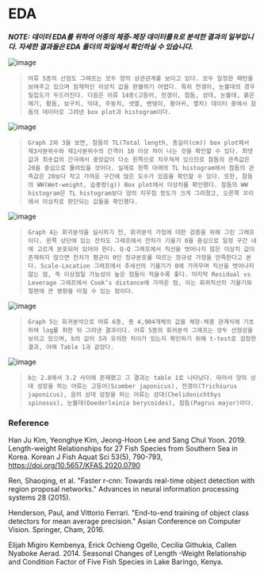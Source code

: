# EDA

***NOTE: 데이터 EDA를 위하여 어종의 체중-체장 데이터를 R로 분석한 결과의 일부입니다. 자세한 결과들은 EDA 폴더의 파일에서 확인하실 수 있습니다.***

![image](https://user-images.githubusercontent.com/53131824/186838055-01277091-5410-4bf5-8494-a9a578bf7c43.png)

> `어류 5종의 산점도 그래프는 모두 양의 상관관계를 보이고 있다. 모두 일정한 패턴을 보여주고
있으며 잠재적인 이상치 값을 판별하기 어렵다. 특히 전갱이, 눈볼대의 경우 밀집도가 두드러진다.
다음은 어류 14종(고등어, 전갱이, 참돔, 성대, 눈볼대, 붉은 메기, 황돔, 보구치, 덕대, 주둥치, 샛멸,
밴댕이, 황아귀, 멸치) 데이터 중에서 참돔의 데이터로 그려낸 box plot과 histogram이다.`



![image](https://user-images.githubusercontent.com/53131824/186838104-3808ade6-eb61-4c68-8319-70290bc317bf.png)

> `Graph 2와 3을 보면, 참돔의 TL(Total length, 총길이(cm)) box plot에서 제3사분위수와
제1사분위수의 간격이 10 이상 차이 나는 것을 확인할 수 있다. 최댓값과 최솟값의 간극에서
중앙값이 다소 왼쪽으로 치우쳐져 있으므로 참돔의 관측값은 20을 중심으로 몰려있을 것이다.
실제로 왼쪽 아래의 TL histogram에서 참돔의 관측값은 20보다 작고 가까운 구간에 많은 도수가
있음을 확인할 수 있다. 또한, 참돔의 WW(Wet-weight, 습중량(g)) Box plot에서 이상치를
확인했다. 참돔의 WW histogram은 TL histogram보다 양의 치우침 정도가 크게 그려졌고, 오른쪽
꼬리에서 이상치로 판단되는 값들을 확인했다.`



![image](https://user-images.githubusercontent.com/53131824/186838223-c439a07b-9523-4e3d-980e-2ee227cb82ae.png)


> `Graph 4는 회귀분석을 실시하기 전, 회귀분석 가정에 대한 검증을 위해 그린 그래프이다. 왼쪽
상단에 있는 잔차도 그래프에서 잔차가 기울기 0을 중심으로 일정 구간 내에 고르게 분포되어
있어야 한다. Q-Q 그래프에서 직선을 벗어나지 않은 이상치 값이 존재하지 않으면 잔차가 평균이
0인 정규분포를 따르는 정규성 가정을 만족한다고 본다. Scale-Location 그래프에서 추세선의
기울기가 0에 가까우며 직선을 벗어나지 않는 점, 즉 이상점일 가능성이 높은 점들이 적을수록 좋다.
마지막 Residual vs Leverage 그래프에서 Cook’s distance에 가까운 점, 이는 회귀직선의 기울기와
절편에 큰 영향을 미칠 수 있는 점이다.`



![image](https://user-images.githubusercontent.com/53131824/186838283-6024fff6-319b-4410-913d-68661bfcf4a1.png)

> `Graph 5는 회귀분석으로 어류 6종, 총 4,904개체의 값을 체장-체중 관계식에 기초하여 log를 취한
뒤 그려낸 결과이다. 어류 5종의 회귀분석 그래프는 모두 선형성을 보이고 있으며, b의 값이 3과
유의한 차이가 있는지 확인하기 위해 t-test로 검정한 결과, 아래 Table 1과 같았다.`



![image](https://user-images.githubusercontent.com/53131824/186838387-61c1c1ec-d974-4ad1-900f-b079d0da5269.png)


> `b는 2.8에서 3.2 사이에 존재했고 그 결과는 table 1로 나타났다. 따라서 양의 상대 성장을 하는
어류는 고등어(Scomber japonicus), 전갱이(Trichiurus japonicus), 음의 상대 성장을 하는 어류는
성대(Chelidonichthys spinosus), 눈볼대(Doederleinia berycoides), 참돔(Pagrus major)이다.`





### Reference

Han Ju Kim, Yeonghye Kim, Jeong-Hoon Lee and Sang Chul Yoon. 2019. Length-weight Relationships for 27 Fish Species from Southern Sea in Korea. Korean J Fish Aquat Sci
53(5), 790-793, https://doi.org/10.5657/KFAS.2020.0790

Ren, Shaoqing, et al. "Faster r-cnn: Towards real-time object detection with region proposal networks." Advances in neural information processing systems 28 (2015).

Henderson, Paul, and Vittorio Ferrari. "End-to-end training of object class detectors for mean average precision." Asian Conference on Computer Vision. Springer, Cham, 2016.

Elijah Migiro Kembenya, Erick Ochieng Ogello, Cecilia Githukia, Callen Nyaboke Aerad. 2014. Seasonal Changes of Length -Weight Relationship and Condition Factor of Five Fish Species in Lake Baringo, Kenya.
